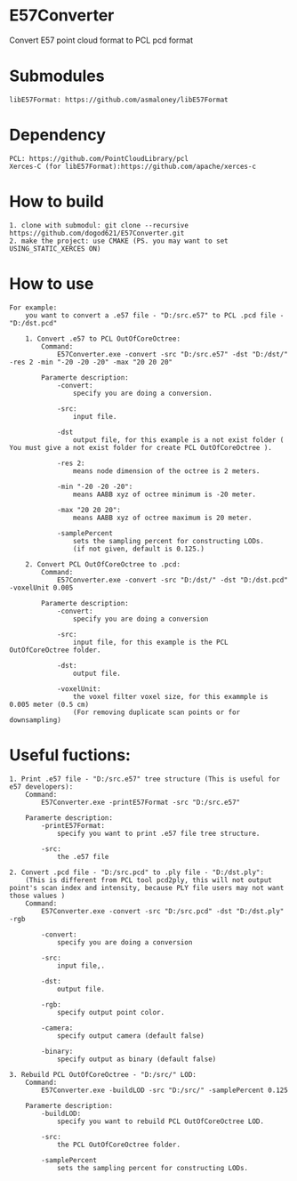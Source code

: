 # E57Converter
Convert E57 point cloud format to PCL pcd format 

# Submodules
	libE57Format: https://github.com/asmaloney/libE57Format

# Dependency
	PCL: https://github.com/PointCloudLibrary/pcl
	Xerces-C (for libE57Format):https://github.com/apache/xerces-c

# How to build
	1. clone with submodul: git clone --recursive https://github.com/dogod621/E57Converter.git
	2. make the project: use CMAKE (PS. you may want to set USING_STATIC_XERCES ON)
	
# How to use
	For example: 
		you want to convert a .e57 file - "D:/src.e57" to PCL .pcd file - "D:/dst.pcd"
		
		1. Convert .e57 to PCL OutOfCoreOctree: 
			Command:
				E57Converter.exe -convert -src "D:/src.e57" -dst "D:/dst/" -res 2 -min "-20 -20 -20" -max "20 20 20"
		
			Paramerte description:
				-convert:
					specify you are doing a conversion.
				
				-src:
					input file.
					
				-dst
					output file, for this example is a not exist folder ( You must give a not exist folder for create PCL OutOfCoreOctree ).
					
				-res 2: 
					means node dimension of the octree is 2 meters.
					
				-min "-20 -20 -20": 
					means AABB xyz of octree minimum is -20 meter.
					
				-max "20 20 20": 
					means AABB xyz of octree maximum is 20 meter.
					
				-samplePercent 
					sets the sampling percent for constructing LODs.
					(if not given, default is 0.125.)
					
		2. Convert PCL OutOfCoreOctree to .pcd:
			Command:
				E57Converter.exe -convert -src "D:/dst/" -dst "D:/dst.pcd" -voxelUnit 0.005
				
			Paramerte description:
				-convert:
					specify you are doing a conversion
				
				-src:
					input file, for this example is the PCL OutOfCoreOctree folder.
					
				-dst:
					output file.
					
				-voxelUnit:
					the voxel filter voxel size, for this exammple is 0.005 meter (0.5 cm)
					(For removing duplicate scan points or for downsampling)

# Useful fuctions:
	1. Print .e57 file - "D:/src.e57" tree structure (This is useful for e57 developers):
		Command:
			E57Converter.exe -printE57Format -src "D:/src.e57"
		
		Paramerte description:
			-printE57Format:
				specify you want to print .e57 file tree structure.
				
			-src:
				the .e57 file
				
	2. Convert .pcd file - "D:/src.pcd" to .ply file - "D:/dst.ply": 
		(This is different from PCL tool pcd2ply, this will not output point's scan index and intensity, because PLY file users may not want those values )
		Command:
			E57Converter.exe -convert -src "D:/src.pcd" -dst "D:/dst.ply" -rgb
			
			-convert:
				specify you are doing a conversion
				
			-src:
				input file,.
				
			-dst:
				output file.
				
			-rgb:
				specify output point color.
				
			-camera:
				specify output camera (default false)
			
			-binary:
				specify output as binary (default false)
			
	3. Rebuild PCL OutOfCoreOctree - "D:/src/" LOD:
		Command:
			E57Converter.exe -buildLOD -src "D:/src/" -samplePercent 0.125
	
		Paramerte description:
			-buildLOD:
				specify you want to rebuild PCL OutOfCoreOctree LOD.
				
			-src:
				the PCL OutOfCoreOctree folder.
				
			-samplePercent 
				sets the sampling percent for constructing LODs.
				
			
	
	
		



